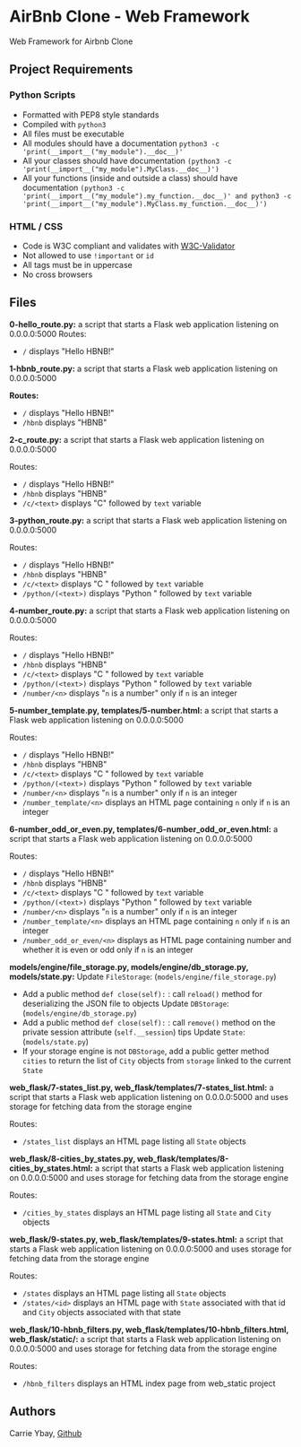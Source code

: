 # AirBnb Clone - Web Framework
Web Framework for Airbnb Clone

## Project Requirements
### Python Scripts
- Formatted with PEP8 style standards
- Compiled with `python3`
- All files must be executable
- All modules should have a documentation `python3 -c 'print(__import__("my_module").__doc__)'`
- All your classes should have documentation `(python3 -c 'print(__import__("my_module").MyClass.__doc__)')`
- All your functions (inside and outside a class) should have documentation `(python3 -c 'print(__import__("my_module").my_function.__doc__)' and python3 -c 'print(__import__("my_module").MyClass.my_function.__doc__)')`

### HTML / CSS
- Code is W3C compliant and validates with [W3C-Validator](https://github.com/holbertonschool/W3C-Validator)
- Not allowed to use `!important` or `id`
- All tags must be in uppercase
- No cross browsers

## Files
**0-hello_route.py:** a script that starts a Flask web application listening on 0.0.0.0:5000
Routes:
- `/` displays "Hello HBNB!"

**1-hbnb_route.py:** a script that starts a Flask web application listening on 0.0.0.0:5000

**Routes:**
- `/` displays "Hello HBNB!"
- `/hbnb` displays "HBNB"

**2-c_route.py:** a script that starts a Flask web application listening on 0.0.0.0:5000

Routes:
- `/` displays "Hello HBNB!"
- `/hbnb` displays "HBNB"
- `/c/<text>` displays "C" followed by `text` variable

**3-python_route.py:** a script that starts a Flask web application listening on 0.0.0.0:5000

Routes:
- `/` displays "Hello HBNB!"
- `/hbnb` displays "HBNB"
- `/c/<text>` displays "C " followed by `text` variable
- `/python/(<text>)` displays "Python " followed by `text` variable

**4-number_route.py:** a script that starts a Flask web application listening on 0.0.0.0:5000

Routes:
- `/` displays "Hello HBNB!"
- `/hbnb` displays "HBNB"
- `/c/<text>` displays "C " followed by `text` variable
- `/python/(<text>)` displays "Python " followed by `text` variable
- `/number/<n>` displays "`n` is a number" only if `n` is an integer

**5-number_template.py, templates/5-number.html:** a script that starts a Flask web application listening on 0.0.0.0:5000

Routes:
- `/` displays "Hello HBNB!"
- `/hbnb` displays "HBNB"
- `/c/<text>` displays "C " followed by `text` variable
- `/python/(<text>)` displays "Python " followed by `text` variable
- `/number/<n>` displays "`n` is a number" only if `n` is an integer
- `/number_template/<n>` displays an HTML page containing `n` only if `n` is an integer

**6-number_odd_or_even.py, templates/6-number_odd_or_even.html:** a script that starts a Flask web application listening on 0.0.0.0:5000

Routes:
- `/` displays "Hello HBNB!"
- `/hbnb` displays "HBNB"
- `/c/<text>` displays "C " followed by `text` variable
- `/python/(<text>)` displays "Python " followed by `text` variable
- `/number/<n>` displays "`n` is a number" only if `n` is an integer
- `/number_template/<n>` displays an HTML page containing `n` only if `n` is an integer
- `/number_odd_or_even/<n>` displays as HTML page containing number and whether it is even or odd only if `n` is an integer

**models/engine/file_storage.py, models/engine/db_storage.py, models/state.py:** Update `FileStorage`: (`models/engine/file_storage.py`)
- Add a public method `def close(self):` : call `reload()` method for deserializing the JSON file to objects
Update `DBStorage`: (`models/engine/db_storage.py`)
- Add a public method `def close(self):` : call `remove()` method on the private session attribute (`self.__session`) tips
Update `State`: (`models/state.py`)
- If your storage engine is not `DBStorage`, add a public getter method `cities` to return the list of `City` objects from `storage` linked to the current `State`

**web_flask/7-states_list.py, web_flask/templates/7-states_list.html:** a script that starts a Flask web application listening on 0.0.0.0:5000 and uses storage for fetching data from the storage engine

Routes:
- `/states_list` displays an HTML page listing all `State` objects

**web_flask/8-cities_by_states.py, web_flask/templates/8-cities_by_states.html:** a script that starts a Flask web application listening on 0.0.0.0:5000 and uses storage for fetching data from the storage engine

Routes:
- `/cities_by_states` displays an HTML page listing all `State` and `City` objects

**web_flask/9-states.py, web_flask/templates/9-states.html:** a script that starts a Flask web application listening on 0.0.0.0:5000 and uses storage for fetching data from the storage engine

Routes:
- `/states` displays an HTML page listing all `State` objects
- `/states/<id>` displays an HTML page with `State` associated with that id and `City` objects associated with that state

**web_flask/10-hbnb_filters.py, web_flask/templates/10-hbnb_filters.html, web_flask/static/:** a script that starts a Flask web application listening on 0.0.0.0:5000 and uses storage for fetching data from the storage engine

Routes:
- `/hbnb_filters` displays an HTML index page from web_static project

## Authors
Carrie Ybay, <a href='https://github.com/hicarrie'>Github</a>
